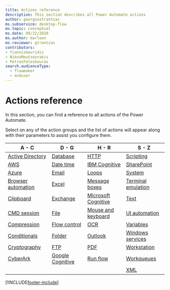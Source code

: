 ```yaml
---
title: Actions reference
description: This section describes all Power Automate actions
author: georgiostrantzas
ms.subservice: desktop-flow
ms.topic: conceptual
ms.date: 09/22/2020
ms.author: marleon
ms.reviewer: gtrantzas
contributors:
- Yiannismavridis
- NikosMoutzourakis
- PetrosFeleskouras
search.audienceType: 
  - flowmaker
  - enduser
---
```


# Actions reference



In this section, you can find a reference to all actions of the Power Automate. 

Select on any of the action groups and the list of actions will appear along with their parameters to assist you configure them.



|A - C|D - G|H - R|S - Z|
|----|----|----|----|
|[Active Directory](actions-reference/activedirectory.md)|[Database](actions-reference/database.md)|[HTTP](actions-reference/web.md)|[Scripting](actions-reference/scripting.md)|
|[AWS](actions-reference/aws.md)|[Date time](actions-reference/datetime.md)|[IBM Cognitive](actions-reference/ibmcognitive.md)|[SharePoint](actions-reference/sharepoint.md)|
|[Azure](actions-reference/azure.md)|[Email](actions-reference/email.md)|[Loops](actions-reference/loops.md)|[System](actions-reference/system.md)|
|[Browser automation](actions-reference/webautomation.md)|[Excel](actions-reference/excel.md)|[Message boxes](actions-reference/display.md)|[Terminal emulation](actions-reference/terminalemulation.md)|
|[Clipboard](actions-reference/clipboard.md)|[Exchange](actions-reference/exchange.md)|[Microsoft Cognitive](actions-reference/microsoftcognitive.md)|[Text](actions-reference/text.md)|
|[CMD session](actions-reference/cmd.md)|[File](actions-reference/file.md)|[Mouse and keyboard](actions-reference/mouseandkeyboard.md)|[UI automation](actions-reference/uiautomation.md)|
|[Compression](actions-reference/compression.md)|[Flow control](actions-reference/flowcontrol.md)|[OCR](actions-reference/ocr.md)|[Variables](actions-reference/variables.md)|
|[Conditionals](actions-reference/conditionals.md)|[Folder](actions-reference/folder.md)|[Outlook](actions-reference/outlook.md)|[Windows services](actions-reference/services.md)|
|[Cryptography](actions-reference/cryptography.md)|[FTP](actions-reference/ftp.md)|[PDF](actions-reference/pdf.md)|[Workstation](actions-reference/workstation.md)|
|[CyberArk](actions-reference/cyberark.md)|[Google Cognitive](actions-reference/googlecognitive.md)|[Run flow](actions-reference/runflow.md)|[Workqueues](actions-reference/workqueues.md)|
||||[XML](actions-reference/xml.md)|



[!INCLUDE[footer-include](../includes/footer-banner.md)]
